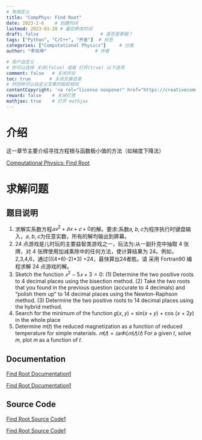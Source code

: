 ```yaml
---
# 常用定义
title: "CompPhys: Find Root"
date: 2023-2-6    # 创建时间
lastmod: 2023-01-20 # 最后修改时间
draft: false                       # 是否是草稿？
tags: ["Python", "C/C++", "开发"]  # 标签
categories: ["Computational Physics"]     # 分类
author: "李尚坤"                  # 作者

# 用户自定义
# 你可以选择 关闭(false) 或者 打开(true) 以下选项
comment: false   # 关闭评论
toc: true       # 关闭文章目录
# 你同样可以自定义文章的版权规则
contentCopyright: '<a rel="license noopener" href="https://creativecommons.org/licenses/by-nc-nd/4.0/" target="_blank">CC BY-NC-ND 4.0</a>'
reward: false	 # 关闭打赏
mathjax: true    # 打开 mathjax
---
```


# 介绍

这一章节主要介绍寻找方程根与函数极小值的方法（如梯度下降法）

[Computational Physics: Find Root](/pdf/Comp_Phys/Computational_Physics-find-root-1.pdf)

# 求解问题

## 题目说明

1. 求解实系数方程$𝑎𝑥^2+𝑏𝑥+𝑐+0$的解。要求:系数𝑎, 𝑏, 𝑐为程序执行时键盘输入，𝑎, 𝑏, 𝑐为任意实数，所有的解均输出到屏幕。
2. 24 点游戏是儿时玩的主要益智类游戏之一，玩法为:从一副扑克中抽取 4 张牌，对 4 张牌使用加减乘除中的任何方法，使计算结果为 24。例如， 2,3,4,6，通过(((4+6)-2)*3) =24，最快算出24者胜。请 采用 Fortran90 编程求解 24 点游戏的解。
3. Sketch the function $𝑥^2−5𝑥+3=0$:
    (1) Determine the two positive roots to 4 decimal places using the bisection method.
    (2) Take the two roots that you found in the previous question (accurate to 4 decimals) and “polish them up” to 14 decimal places using the Newton-Raphson method.
    (3) Determine the two positive roots to 14 decimal places using the hybrid method.
4. Search for the minimum of the function 𝑔(𝑥, 𝑦) = sin(𝑥 + 𝑦) + cos (𝑥 + 2𝑦) in the whole place
5. Determine 𝑚(𝑡) the reduced magnetization as a function of reduced temperature for simple materials. $𝑚(𝑡) = 𝑡𝑎𝑛h(𝑚(𝑡)/𝑡)$
    For a given 𝑡, solve 𝑚, plot 𝑚 as a function of 𝑡.

## Documentation

[Find Root Documentation1](/pdf/Comp_Phys/Assignment_01.pdf)

[Find Root Documentation1](/pdf/Comp_Phys/Assignment_02.pdf)

## Source Code

[Find Root Source Code1](https://github.com/ShangkunLi/Computational_Physics/tree/main/Assignment%2001)

[Find Root Source Code1](https://github.com/ShangkunLi/Computational_Physics/tree/main/Assignment%2002)